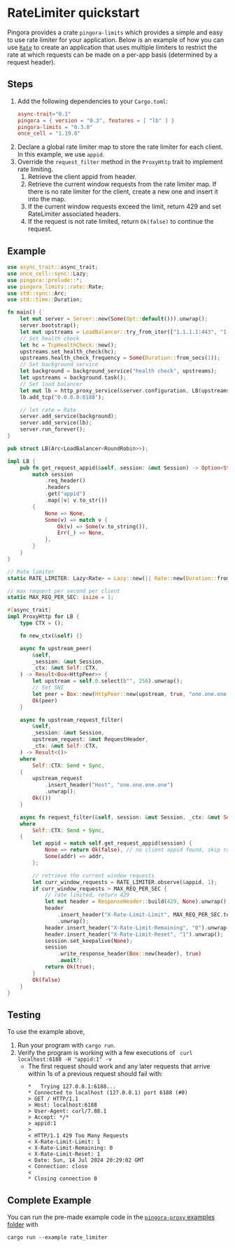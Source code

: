 # **RateLimiter quickstart**
Pingora provides a crate `pingora-limits` which provides a simple and easy to use rate limiter for your application. Below is an example of how you can use [`Rate`](https://docs.rs/pingora-limits/latest/pingora_limits/rate/struct.Rate.html) to create an application that uses multiple limiters to restrict the rate at which requests can be made on a per-app basis (determined by a request header).

## Steps
1. Add the following dependencies to your `Cargo.toml`:
   ```toml
   async-trait="0.1"
   pingora = { version = "0.3", features = [ "lb" ] }
   pingora-limits = "0.3.0"
   once_cell = "1.19.0"
   ```
2. Declare a global rate limiter map to store the rate limiter for each client. In this example, we use `appid`.
3. Override the `request_filter` method in the `ProxyHttp` trait to implement rate limiting.
   1. Retrieve the client appid from header.
   2. Retrieve the current window requests from the rate limiter map. If there is no rate limiter for the client, create a new one and insert it into the map.
   3. If the current window requests exceed the limit, return 429 and set RateLimiter associated headers.
   4. If the request is not rate limited, return `Ok(false)` to continue the request.

## Example
```rust
use async_trait::async_trait;
use once_cell::sync::Lazy;
use pingora::prelude::*;
use pingora_limits::rate::Rate;
use std::sync::Arc;
use std::time::Duration;

fn main() {
    let mut server = Server::new(Some(Opt::default())).unwrap();
    server.bootstrap();
    let mut upstreams = LoadBalancer::try_from_iter(["1.1.1.1:443", "1.0.0.1:443"]).unwrap();
    // Set health check
    let hc = TcpHealthCheck::new();
    upstreams.set_health_check(hc);
    upstreams.health_check_frequency = Some(Duration::from_secs(1));
    // Set background service
    let background = background_service("health check", upstreams);
    let upstreams = background.task();
    // Set load balancer
    let mut lb = http_proxy_service(&server.configuration, LB(upstreams));
    lb.add_tcp("0.0.0.0:6188");

    // let rate = Rate
    server.add_service(background);
    server.add_service(lb);
    server.run_forever();
}

pub struct LB(Arc<LoadBalancer<RoundRobin>>);

impl LB {
    pub fn get_request_appid(&self, session: &mut Session) -> Option<String> {
        match session
            .req_header()
            .headers
            .get("appid")
            .map(|v| v.to_str())
        {
            None => None,
            Some(v) => match v {
                Ok(v) => Some(v.to_string()),
                Err(_) => None,
            },
        }
    }
}

// Rate limiter
static RATE_LIMITER: Lazy<Rate> = Lazy::new(|| Rate::new(Duration::from_secs(1)));

// max request per second per client
static MAX_REQ_PER_SEC: isize = 1;

#[async_trait]
impl ProxyHttp for LB {
    type CTX = ();

    fn new_ctx(&self) {}

    async fn upstream_peer(
        &self,
        _session: &mut Session,
        _ctx: &mut Self::CTX,
    ) -> Result<Box<HttpPeer>> {
        let upstream = self.0.select(b"", 256).unwrap();
        // Set SNI
        let peer = Box::new(HttpPeer::new(upstream, true, "one.one.one.one".to_string()));
        Ok(peer)
    }

    async fn upstream_request_filter(
        &self,
        _session: &mut Session,
        upstream_request: &mut RequestHeader,
        _ctx: &mut Self::CTX,
    ) -> Result<()>
    where
        Self::CTX: Send + Sync,
    {
        upstream_request
            .insert_header("Host", "one.one.one.one")
            .unwrap();
        Ok(())
    }

    async fn request_filter(&self, session: &mut Session, _ctx: &mut Self::CTX) -> Result<bool>
    where
        Self::CTX: Send + Sync,
    {
        let appid = match self.get_request_appid(session) {
            None => return Ok(false), // no client appid found, skip rate limiting
            Some(addr) => addr,
        };

        // retrieve the current window requests
        let curr_window_requests = RATE_LIMITER.observe(&appid, 1);
        if curr_window_requests > MAX_REQ_PER_SEC {
            // rate limited, return 429
            let mut header = ResponseHeader::build(429, None).unwrap();
            header
                .insert_header("X-Rate-Limit-Limit", MAX_REQ_PER_SEC.to_string())
                .unwrap();
            header.insert_header("X-Rate-Limit-Remaining", "0").unwrap();
            header.insert_header("X-Rate-Limit-Reset", "1").unwrap();
            session.set_keepalive(None);
            session
                .write_response_header(Box::new(header), true)
                .await?;
            return Ok(true);
        }
        Ok(false)
    }
}
```

## Testing
To use the example above, 

1. Run your program with `cargo run`. 
2. Verify the program is working with a few executions of ` curl localhost:6188 -H "appid:1" -v`
   - The first request should work and any later requests that arrive within 1s of a previous request should fail with: 
     ```
     *   Trying 127.0.0.1:6188...
     * Connected to localhost (127.0.0.1) port 6188 (#0)
     > GET / HTTP/1.1
     > Host: localhost:6188
     > User-Agent: curl/7.88.1
     > Accept: */*
     > appid:1
     > 
     < HTTP/1.1 429 Too Many Requests
     < X-Rate-Limit-Limit: 1
     < X-Rate-Limit-Remaining: 0
     < X-Rate-Limit-Reset: 1
     < Date: Sun, 14 Jul 2024 20:29:02 GMT
     < Connection: close
     < 
     * Closing connection 0
     ```

## Complete Example
You can run the pre-made example code in the [`pingora-proxy` examples folder](https://github.com/cloudflare/pingora/tree/main/pingora-proxy/examples/rate_limiter.rs) with 

```
cargo run --example rate_limiter
```
